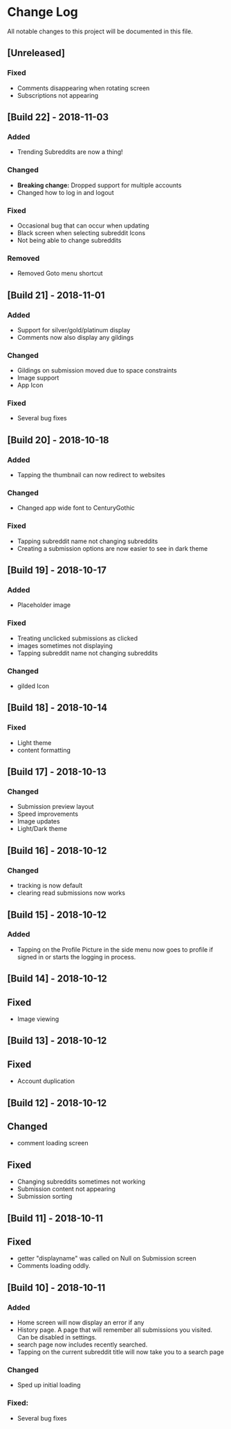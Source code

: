 # Change Log 
All notable changes to this project will be documented in this file.

## [Unreleased]

### Fixed
- Comments disappearing when rotating screen
- Subscriptions not appearing

## [Build 22] - 2018-11-03

### Added
- Trending Subreddits are now a thing!

### Changed
- **Breaking change:** Dropped support for multiple accounts
- Changed how to log in and logout

### Fixed
- Occasional bug that can occur when updating
- Black screen when selecting subreddit Icons
- Not being able to change subreddits

### Removed
- Removed Goto menu shortcut


## [Build 21] - 2018-11-01

### Added
- Support for silver/gold/platinum display
- Comments now also display any gildings

### Changed
- Gildings on submission moved due to space constraints
- Image support
- App Icon

### Fixed
- Several bug fixes

## [Build 20] - 2018-10-18

### Added
- Tapping the thumbnail can now redirect to websites

### Changed
- Changed app wide font to CenturyGothic

### Fixed
- Tapping subreddit name not changing subreddits
- Creating a submission options are now easier to see in dark theme


## [Build 19] - 2018-10-17

### Added
- Placeholder image

### Fixed
- Treating unclicked submissions as clicked
- images sometimes not displaying
- Tapping subreddit name not changing subreddits

### Changed
- gilded Icon

## [Build 18] - 2018-10-14

### Fixed
- Light theme
- content formatting

## [Build 17] - 2018-10-13

### Changed
- Submission preview layout
- Speed improvements
- Image updates
- Light/Dark theme

## [Build 16] - 2018-10-12

### Changed
- tracking is now default
- clearing read submissions now works

## [Build 15] - 2018-10-12

### Added
- Tapping on the Profile Picture in the side menu 
now goes to profile if signed in or starts the logging in process.

## [Build 14] - 2018-10-12

## Fixed
- Image viewing

## [Build 13] - 2018-10-12

## Fixed
- Account duplication

## [Build 12] - 2018-10-12

## Changed
- comment loading screen

## Fixed
- Changing subreddits sometimes not working
- Submission content not appearing
- Submission sorting

## [Build 11] - 2018-10-11

## Fixed 
- getter "displayname" was called on Null on Submission screen
- Comments loading oddly.


## [Build 10] - 2018-10-11



### Added
- Home screen will now display an error if any
- History page. A page that will remember all submissions you visited. Can be disabled in settings.
- search page now includes recently searched.
- Tapping on the current subreddit title will now take you to a search page

### Changed
- Sped up initial loading


### Fixed:
- Several bug fixes
